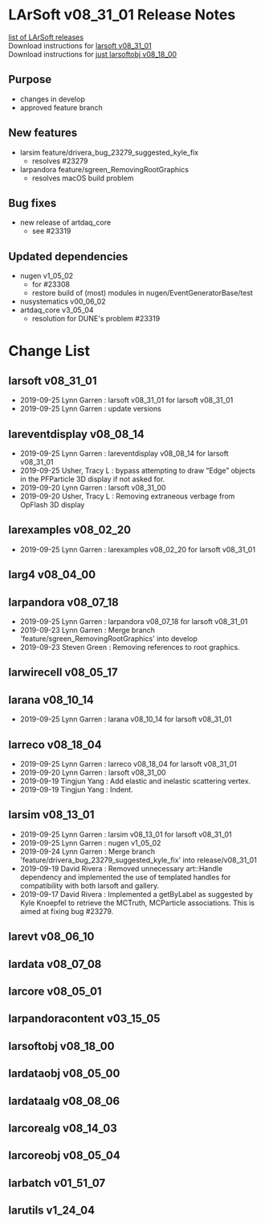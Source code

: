 # LArSoft v08_31_01 Release Notes



[list of LArSoft releases](LArSoft_release_list)  
Download instructions for [larsoft v08_31_01](https://scisoft.fnal.gov/scisoft/bundles/larsoft/v08_31_01/larsoft-v08_31_01.html)  
Download instructions for [just larsoftobj v08_18_00](https://scisoft.fnal.gov/scisoft/bundles/larsoftobj/v08_18_00/larsoftobj-v08_18_00.html)

## Purpose

-   changes in develop
-   approved feature branch

## New features

-   larsim feature/drivera_bug_23279_suggested_kyle_fix
    -   resolves \#23279
-   larpandora feature/sgreen_RemovingRootGraphics
    -   resolves macOS build problem

## Bug fixes

-   new release of artdaq_core
    -   see \#23319

## Updated dependencies

-   nugen v1_05_02
    -   for \#23308
    -   restore build of (most) modules in nugen/EventGeneratorBase/test
-   nusystematics v00_06_02
-   artdaq_core v3_05_04
    -   resolution for DUNE's problem \#23319

# Change List

## larsoft v08_31_01

-   2019-09-25 Lynn Garren : larsoft v08_31_01 for larsoft v08_31_01
-   2019-09-25 Lynn Garren : update versions

## lareventdisplay v08_08_14

-   2019-09-25 Lynn Garren : lareventdisplay v08_08_14 for larsoft v08_31_01
-   2019-09-25 Usher, Tracy L : bypass attempting to draw “Edge” objects in the PFParticle 3D display if not asked for.
-   2019-09-20 Lynn Garren : larsoft v08_31_00
-   2019-09-20 Usher, Tracy L : Removing extraneous verbage from OpFlash 3D display

## larexamples v08_02_20

-   2019-09-25 Lynn Garren : larexamples v08_02_20 for larsoft v08_31_01

## larg4 v08_04_00

## larpandora v08_07_18

-   2019-09-25 Lynn Garren : larpandora v08_07_18 for larsoft v08_31_01
-   2019-09-23 Lynn Garren : Merge branch 'feature/sgreen_RemovingRootGraphics' into develop
-   2019-09-23 Steven Green : Removing references to root graphics.

## larwirecell v08_05_17

## larana v08_10_14

-   2019-09-25 Lynn Garren : larana v08_10_14 for larsoft v08_31_01

## larreco v08_18_04

-   2019-09-25 Lynn Garren : larreco v08_18_04 for larsoft v08_31_01
-   2019-09-20 Lynn Garren : larsoft v08_31_00
-   2019-09-19 Tingjun Yang : Add elastic and inelastic scattering vertex.
-   2019-09-19 Tingjun Yang : Indent.

## larsim v08_13_01

-   2019-09-25 Lynn Garren : larsim v08_13_01 for larsoft v08_31_01
-   2019-09-25 Lynn Garren : nugen v1_05_02
-   2019-09-24 Lynn Garren : Merge branch 'feature/drivera_bug_23279_suggested_kyle_fix' into release/v08_31_01
-   2019-09-19 David Rivera : Removed unnecessary art::Handle dependency and implemented the use of templated handles for compatibility with both larsoft and gallery.
-   2019-09-17 David Rivera : Implemented a getByLabel as suggested by Kyle Knoepfel to retrieve the MCTruth, MCParticle associations. This is aimed at fixing bug \#23279.

## larevt v08_06_10

## lardata v08_07_08

## larcore v08_05_01

## larpandoracontent v03_15_05

## larsoftobj v08_18_00

## lardataobj v08_05_00

## lardataalg v08_08_06

## larcorealg v08_14_03

## larcoreobj v08_05_04

## larbatch v01_51_07

## larutils v1_24_04
